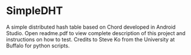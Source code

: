 # SimpleDHT
A simple distributed hash table based on Chord developed in Android Studio.
Open readme.pdf to view complete description of this project and instructions on how to test. Credits to Steve Ko from the University at Buffalo for python scripts.
